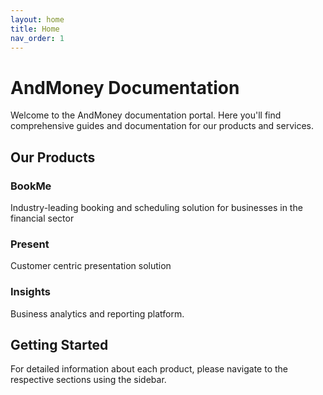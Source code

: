 ```yaml
---
layout: home
title: Home
nav_order: 1
---
```


# AndMoney Documentation

Welcome to the AndMoney documentation portal. Here you'll find comprehensive guides and documentation for our products and services.

## Our Products

### BookMe
Industry-leading booking and scheduling solution for businesses in the financial sector

### Present
Customer centric presentation solution

### Insights
Business analytics and reporting platform.

## Getting Started

For detailed information about each product, please navigate to the respective sections using the sidebar.

